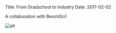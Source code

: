 Title: From Gradschool to Industry
Date: 2017-02-02

A collaboration with BenchSci!

![alt]({filename}/posters/2017/benchsci.jpg)
